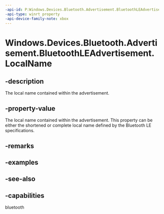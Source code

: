 ```yaml
---
-api-id: P:Windows.Devices.Bluetooth.Advertisement.BluetoothLEAdvertisement.LocalName
-api-type: winrt property
-api-device-family-note: xbox
---
```


<!-- Property syntax
public string LocalName { get;  set; }
-->

# Windows.Devices.Bluetooth.Advertisement.BluetoothLEAdvertisement.LocalName

## -description
The local name contained within the advertisement.

## -property-value
The local name contained within the advertisement. This property can be either the shortened or complete local name defined by the Bluetooth LE specifications.

## -remarks

## -examples

## -see-also

## -capabilities
bluetooth
